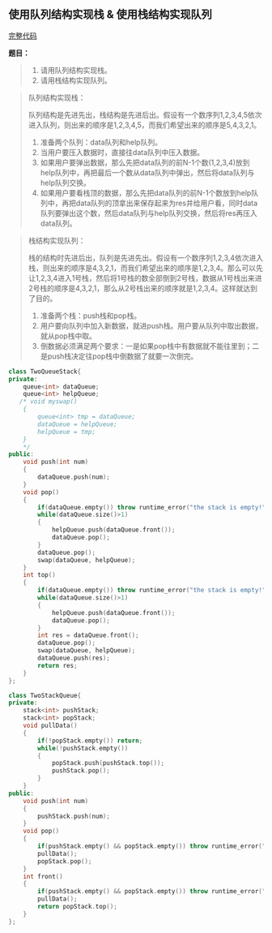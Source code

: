 ## 使用队列结构实现栈 & 使用栈结构实现队列
[完整代码](https://github.com/ludandandan/Programmer-interview-guide/blob/master/Chapter00_BasicVideo/stackAndQueueConvert.cpp)

**题目：**
> 1. 请用队列结构实现栈。
> 2. 请用栈结构实现队列。

> 队列结构实现栈：
>
> 队列结构是先进先出，栈结构是先进后出。假设有一个数序列1,2,3,4,5依次进入队列，则出来的顺序是1,2,3,4,5，而我们希望出来的顺序是5,4,3,2,1。
> 1. 准备两个队列：data队列和help队列。
> 2. 当用户要压入数据时，直接往data队列中压入数据。
> 3. 如果用户要弹出数据，那么先把data队列的前N-1个数(1,2,3,4)放到help队列中，再把最后一个数从data队列中弹出，然后将data队列与help队列交换。
> 4. 如果用户要看栈顶的数据，那么先把data队列的前N-1个数放到help队列中，再把data队列的顶拿出来保存起来为res并给用户看，同时data队列要弹出这个数，然后data队列与help队列交换，然后将res再压入data队列。

> 栈结构实现队列：
> 
> 栈的结构时先进后出，队列是先进先出。假设有一个数序列1,2,3,4依次进入栈，则出来的顺序是4,3,2,1，而我们希望出来的顺序是1,2,3,4。那么可以先让1,2,3,4进入1号栈，然后将1号栈的数全部倒到2号栈，数据从1号栈出来进2号栈的顺序是4,3,2,1，那么从2号栈出来的顺序就是1,2,3,4。这样就达到了目的。
> 1. 准备两个栈：push栈和pop栈。
> 2. 用户要向队列中加入新数据，就进push栈。用户要从队列中取出数据，就从pop栈中取。
> 3. 倒数据必须满足两个要求：一是如果pop栈中有数据就不能往里到；二是push栈决定往pop栈中倒数据了就要一次倒完。

``` c++
class TwoQueueStack{
private:
    queue<int> dataQueue;
    queue<int> helpQueue;
   /* void myswap()
    {
        queue<int> tmp = dataQueue;
        dataQueue = helpQueue;
        helpQueue = tmp;
    }
    */
public:
    void push(int num)
    {
        dataQueue.push(num);
    }
    void pop()
    {
        if(dataQueue.empty()) throw runtime_error("the stack is empty!");
        while(dataQueue.size()>1)
        {
            helpQueue.push(dataQueue.front());
            dataQueue.pop();
        }
        dataQueue.pop();
        swap(dataQueue, helpQueue);
    }
    int top()
    {
        if(dataQueue.empty()) throw runtime_error("the stack is empty!");
        while(dataQueue.size()>1)
        {
            helpQueue.push(dataQueue.front());
            dataQueue.pop();
        }
        int res = dataQueue.front();
        dataQueue.pop();
        swap(dataQueue, helpQueue);
        dataQueue.push(res);
        return res;
    }
};

class TwoStackQueue{
private:
    stack<int> pushStack;
    stack<int> popStack;
    void pullData()
    {
        if(!popStack.empty()) return;
        while(!pushStack.empty())
        {
            popStack.push(pushStack.top());
            pushStack.pop();
        }
    }
public:
    void push(int num)
    {
        pushStack.push(num);
    }
    void pop()
    {
        if(pushStack.empty() && popStack.empty()) throw runtime_error("the queue is empty!");
        pullData();
        popStack.pop();
    }
    int front()
    {
        if(pushStack.empty() && popStack.empty()) throw runtime_error("the queue is empty!");
        pullData();
        return popStack.top();
    }
};
```